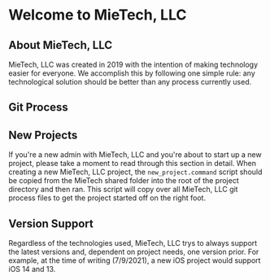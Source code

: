 # Welcome to MieTech, LLC 
<!-- some blurb about MieTech, LLC -->

## About MieTech, LLC
<!-- information about MieTech, LLC -->
MieTech, LLC was created in 2019 with the intention of making technology easier for everyone. We accomplish this by following one simple rule: any technological solution should be better than any process currently used. 

## Git Process
<!-- info about MieTech, LLC's git process --> 

## New Projects
<!-- information about setting up a new MieTech, LLC project -->
If you're a new admin with MieTech, LLC and you're about to start up a new project, please take a moment to read through this section in detail.
When creating a new MieTech, LLC project, the `new_project.command` script should be copied from the MieTech shared folder into the root of the project directory and then ran. This script will copy over all MieTech, LLC git process files to get the project started off on the right foot.

## Version Support
<!-- What versions of OS will MieTech, LLC support by default? -->
Regardless of the technologies used, MieTech, LLC trys to always support the latest versions and, dependent on project needs, one version prior. For example, at the time of writing (7/9/2021), a new iOS project would support iOS 14 and 13. 

<!--
**mietechnologies/mietechnologies** is a ✨ _special_ ✨ repository because its `README.md` (this file) appears on your GitHub profile.

Here are some ideas to get you started:

- 🔭 I’m currently working on ...
- 🌱 I’m currently learning ...
- 👯 I’m looking to collaborate on ...
- 🤔 I’m looking for help with ...
- 💬 Ask me about ...
- 📫 How to reach me: ...
- 😄 Pronouns: ...
- ⚡ Fun fact: ...
-->
